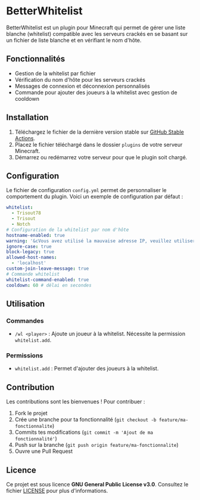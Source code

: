 # BetterWhitelist

BetterWhitelist est un plugin pour Minecraft qui permet de gérer une liste blanche (whitelist) compatible avec les serveurs crackés en se basant sur un fichier de liste blanche et en vérifiant le nom d'hôte.

## Fonctionnalités

- Gestion de la whitelist par fichier
- Vérification du nom d'hôte pour les serveurs crackés
- Messages de connexion et déconnexion personnalisés
- Commande pour ajouter des joueurs à la whitelist avec gestion de cooldown

## Installation

1. Téléchargez le fichier de la dernière version stable sur [GitHub Stable Actions](https://github.com/trisout78/BetterWhitelist/actions?query=branch%3Amaster).
2. Placez le fichier téléchargé dans le dossier `plugins` de votre serveur Minecraft.
3. Démarrez ou redémarrez votre serveur pour que le plugin soit chargé.

## Configuration

Le fichier de configuration `config.yml` permet de personnaliser le comportement du plugin. Voici un exemple de configuration par défaut :

```yaml
whitelist:
  - Trisout78
  - Trisout
  - Notch
# Configuration de la whitelist par nom d'hôte
hostname-enabled: true
warning: '&cVous avez utilisé la mauvaise adresse IP, veuillez utiliser &3example.com &cinstead'
ignore-case: true
block-legacy: true
allowed-host-names:
  - 'localhost'
custom-join-leave-message: true
# Commande whitelist
whitelist-command-enabled: true
cooldown: 60 # délai en secondes
```

## Utilisation

### Commandes

- `/wl <player>` : Ajoute un joueur à la whitelist. Nécessite la permission `whitelist.add`.

### Permissions

- `whitelist.add` : Permet d'ajouter des joueurs à la whitelist.

## Contribution

Les contributions sont les bienvenues ! Pour contribuer :

1. Fork le projet
2. Crée une branche pour ta fonctionnalité (`git checkout -b feature/ma-fonctionnalite`)
3. Commits tes modifications (`git commit -m 'Ajout de ma fonctionnalité'`)
4. Push sur la branche (`git push origin feature/ma-fonctionnalite`)
5. Ouvre une Pull Request

## Licence

Ce projet est sous licence **GNU General Public License v3.0**. Consultez le fichier [LICENSE](LICENSE) pour plus d'informations.

